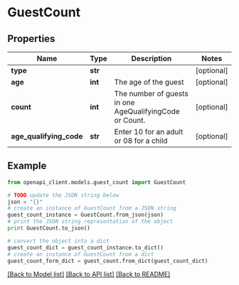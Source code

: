 # GuestCount


## Properties
Name | Type | Description | Notes
------------ | ------------- | ------------- | -------------
**type** | **str** |  | [optional] 
**age** | **int** | The age of the guest | [optional] 
**count** | **int** | The number of guests in one AgeQualifyingCode or Count. | [optional] 
**age_qualifying_code** | **str** | Enter 10 for an adult or 08 for a child | [optional] 

## Example

```python
from openapi_client.models.guest_count import GuestCount

# TODO update the JSON string below
json = "{}"
# create an instance of GuestCount from a JSON string
guest_count_instance = GuestCount.from_json(json)
# print the JSON string representation of the object
print GuestCount.to_json()

# convert the object into a dict
guest_count_dict = guest_count_instance.to_dict()
# create an instance of GuestCount from a dict
guest_count_form_dict = guest_count.from_dict(guest_count_dict)
```
[[Back to Model list]](../README.md#documentation-for-models) [[Back to API list]](../README.md#documentation-for-api-endpoints) [[Back to README]](../README.md)



